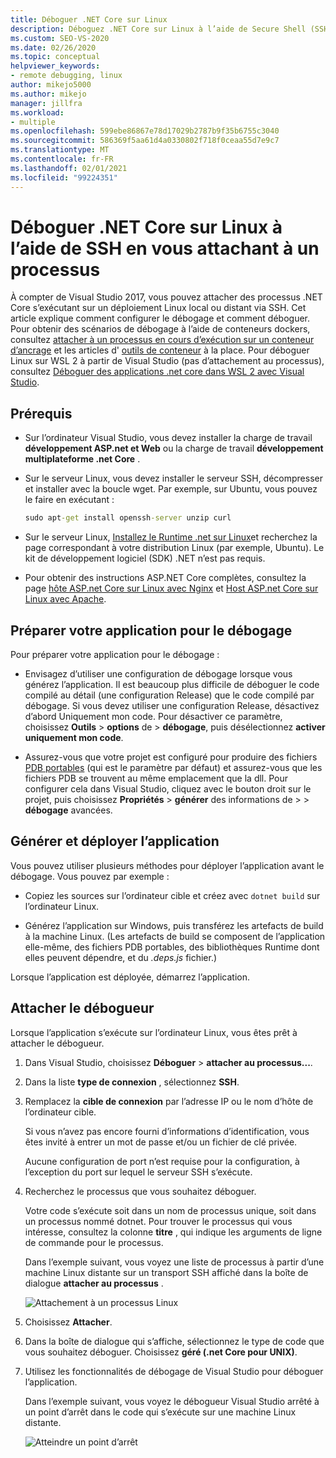 ```yaml
---
title: Déboguer .NET Core sur Linux
description: Déboguez .NET Core sur Linux à l’aide de Secure Shell (SSH) en vous attachant à un processus. Préparez votre application pour le débogage. Générez et déployez l’application. Attachez le débogueur.
ms.custom: SEO-VS-2020
ms.date: 02/26/2020
ms.topic: conceptual
helpviewer_keywords:
- remote debugging, linux
author: mikejo5000
ms.author: mikejo
manager: jillfra
ms.workload:
- multiple
ms.openlocfilehash: 599ebe86867e78d17029b2787b9f35b6755c3040
ms.sourcegitcommit: 586369f5aa61d4a0330802f718f0ceaa55d7e9c7
ms.translationtype: MT
ms.contentlocale: fr-FR
ms.lasthandoff: 02/01/2021
ms.locfileid: "99224351"
---
```

# <a name="debug-net-core-on-linux-using-ssh-by-attaching-to-a-process"></a>Déboguer .NET Core sur Linux à l’aide de SSH en vous attachant à un processus

À compter de Visual Studio 2017, vous pouvez attacher des processus .NET Core s’exécutant sur un déploiement Linux local ou distant via SSH. Cet article explique comment configurer le débogage et comment déboguer. Pour obtenir des scénarios de débogage à l’aide de conteneurs dockers, consultez [attacher à un processus en cours d’exécution sur un conteneur d’ancrage](../debugger/attach-to-process-running-in-docker-container.md) et les articles d' [outils de conteneur](../containers/edit-and-refresh.md) à la place. Pour déboguer Linux sur WSL 2 à partir de Visual Studio (pas d’attachement au processus), consultez [Déboguer des applications .net core dans WSL 2 avec Visual Studio](../debugger/debug-dotnet-core-in-wsl-2.md).

## <a name="prerequisites"></a>Prérequis

- Sur l’ordinateur Visual Studio, vous devez installer la charge de travail **développement ASP.net et Web** ou la charge de travail **développement multiplateforme .net Core** .

- Sur le serveur Linux, vous devez installer le serveur SSH, décompresser et installer avec la boucle wget. Par exemple, sur Ubuntu, vous pouvez le faire en exécutant :

  ``` cmd
  sudo apt-get install openssh-server unzip curl
  ```

- Sur le serveur Linux, [Installez le Runtime .net sur Linux](/dotnet/core/install/linux)et recherchez la page correspondant à votre distribution Linux (par exemple, Ubuntu). Le kit de développement logiciel (SDK) .NET n’est pas requis.

- Pour obtenir des instructions ASP.NET Core complètes, consultez la page [hôte ASP.net Core sur Linux avec Nginx](/aspnet/core/host-and-deploy/linux-nginx) et [Host ASP.net Core sur Linux avec Apache](/aspnet/core/host-and-deploy/linux-apache).

## <a name="prepare-your-application-for-debugging"></a>Préparer votre application pour le débogage

Pour préparer votre application pour le débogage :

- Envisagez d’utiliser une configuration de débogage lorsque vous générez l’application. Il est beaucoup plus difficile de déboguer le code compilé au détail (une configuration Release) que le code compilé par débogage. Si vous devez utiliser une configuration Release, désactivez d’abord Uniquement mon code. Pour désactiver ce paramètre, choisissez **Outils**  >  **options** de  >  **débogage**, puis désélectionnez **activer uniquement mon code**.

- Assurez-vous que votre projet est configuré pour produire des fichiers [PDB portables](https://github.com/OmniSharp/omnisharp-vscode/wiki/Portable-PDBs) (qui est le paramètre par défaut) et assurez-vous que les fichiers PDB se trouvent au même emplacement que la dll. Pour configurer cela dans Visual Studio, cliquez avec le bouton droit sur le projet, puis choisissez **Propriétés**  >  **générer** des informations de  >    >  **débogage** avancées.

## <a name="build-and-deploy-the-application"></a>Générer et déployer l’application

Vous pouvez utiliser plusieurs méthodes pour déployer l’application avant le débogage. Vous pouvez par exemple :

- Copiez les sources sur l’ordinateur cible et créez avec ```dotnet build``` sur l’ordinateur Linux.

- Générez l’application sur Windows, puis transférez les artefacts de build à la machine Linux. (Les artefacts de build se composent de l’application elle-même, des fichiers PDB portables, des bibliothèques Runtime dont elles peuvent dépendre, et du *.deps.js* fichier.)

Lorsque l’application est déployée, démarrez l’application.

## <a name="attach-the-debugger"></a>Attacher le débogueur

Lorsque l’application s’exécute sur l’ordinateur Linux, vous êtes prêt à attacher le débogueur.

1. Dans Visual Studio, choisissez **Déboguer**  >  **attacher au processus...**.

1. Dans la liste **type de connexion** , sélectionnez **SSH**.

1. Remplacez la **cible de connexion** par l’adresse IP ou le nom d’hôte de l’ordinateur cible.

   Si vous n’avez pas encore fourni d’informations d’identification, vous êtes invité à entrer un mot de passe et/ou un fichier de clé privée.

   Aucune configuration de port n’est requise pour la configuration, à l’exception du port sur lequel le serveur SSH s’exécute.

1. Recherchez le processus que vous souhaitez déboguer.

   Votre code s’exécute soit dans un nom de processus unique, soit dans un processus nommé dotnet. Pour trouver le processus qui vous intéresse, consultez la colonne **titre** , qui indique les arguments de ligne de commande pour le processus.

   Dans l’exemple suivant, vous voyez une liste de processus à partir d’une machine Linux distante sur un transport SSH affiché dans la boîte de dialogue **attacher au processus** .

   ![Attachement à un processus Linux](media/remote-debug-linux-over-ssh-attach.png)

1. Choisissez **Attacher**.

1. Dans la boîte de dialogue qui s’affiche, sélectionnez le type de code que vous souhaitez déboguer. Choisissez **géré (.net Core pour UNIX)**.

1. Utilisez les fonctionnalités de débogage de Visual Studio pour déboguer l’application.

   Dans l’exemple suivant, vous voyez le débogueur Visual Studio arrêté à un point d’arrêt dans le code qui s’exécute sur une machine Linux distante.

   ![Atteindre un point d’arrêt](media/remote-debug-linux-over-ssh-hit-breakpoint.png)